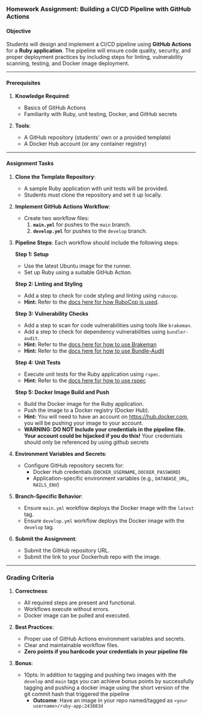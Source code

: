 ### Homework Assignment: Building a CI/CD Pipeline with GitHub Actions

#### **Objective**
Students will design and implement a CI/CD pipeline using **GitHub Actions** for a **Ruby application**. The pipeline will ensure code quality, security, and proper deployment practices by including steps for linting, vulnerability scanning, testing, and Docker image deployment.

---

#### **Prerequisites**
1. **Knowledge Required**:
   - Basics of GitHub Actions
   - Familiarity with Ruby, unit testing, Docker, and GitHub secrets

2. **Tools**:
   - A GitHub repository (students' own or a provided template)
   - A Docker Hub account (or any container registry)

---

#### **Assignment Tasks**

1. **Clone the Template Repository**:
   - A sample Ruby application with unit tests will be provided.
   - Students must clone the repository and set it up locally.

2. **Implement GitHub Actions Workflow**:
   - Create two workflow files:
     1. **`main.yml`** for pushes to the `main` branch.
     2. **`develop.yml`** for pushes to the `develop` branch.

3. **Pipeline Steps**:
   Each workflow should include the following steps:
   
   **Step 1: Setup**
   - Use the latest Ubuntu image for the runner.
   - Set up Ruby using a suitable GitHub Action.

   **Step 2: Linting and Styling**
   - Add a step to check for code styling and linting using `rubocop`.
   - **Hint:** Refer to the [docs here for how RuboCop is used](./Docs/Using-Rubocop.md).

   **Step 3: Vulnerability Checks**
   - Add a step to scan for code vulnerabilities using tools like `brakeman`.
   - Add a step to check for dependency vulnerabilities using `bundler-audit`.
   - **Hint:** Refer to the [docs here for how to use Brakeman](./Docs/Using-Brakeman.md)
   - **Hint:** Refer to the [docs here for how to use Bundle-Audit](./Docs/Using-Bundle-Audit.md)

   **Step 4: Unit Tests**
   - Execute unit tests for the Ruby application using `rspec`.
   - **Hint:** Refer to the [docs here for how to use rspec](./Docs/Using-Rspec.md)

   **Step 5: Docker Image Build and Push**
   - Build the Docker image for the Ruby application.
   - Push the image to a Docker registry (Docker Hub).
   - **Hint:** You will need to have an account on https://hub.docker.com, you will be pushing your image to your account.
   - ****WARNING: DO NOT Include your credentials in the pipeline file. Your account could be hijacked if you do this!**** Your credentials should only be referenced by using github secrets


4. **Environment Variables and Secrets**:
   - Configure GitHub repository secrets for:
     - Docker Hub credentials (`DOCKER_USERNAME`, `DOCKER_PASSWORD`)
     - Application-specific environment variables (e.g., `DATABASE_URL`, `RAILS_ENV`)

5. **Branch-Specific Behavior**:
   - Ensure `main.yml` workflow deploys the Docker image with the `latest` tag.
   - Ensure `develop.yml` workflow deploys the Docker image with the `develop` tag.

6. **Submit the Assignment**:
   - Submit the GitHub repository URL.
   - Submit the link to your Dockerhub repo with the image.


---

### **Grading Criteria**

1. **Correctness**:
   - All required steps are present and functional.
   - Workflows execute without errors.
   - Docker image can be pulled and executed.

2. **Best Practices**:
   - Proper use of GitHub Actions environment variables and secrets.
   - Clear and maintainable workflow files.
   - **Zero points if you hardcode your credentials in your pipeline file**

3. **Bonus**:
   - 10pts: In addition to tagging and pushing two images with the `develop` and `main` tags you can achieve bonus points by successfully tagging and pushing a docker image using the short version of the git commit hash that triggered the pipeline
        - **Outcome**: Have an image in your repo named/tagged as `<your username>/ruby-app:243883d`

